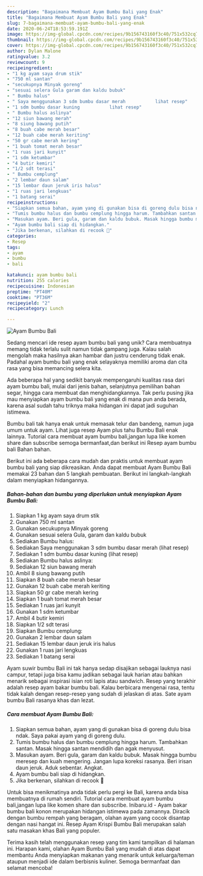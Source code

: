 ```yaml
---
description: "Bagaimana Membuat Ayam Bumbu Bali yang Enak"
title: "Bagaimana Membuat Ayam Bumbu Bali yang Enak"
slug: 7-bagaimana-membuat-ayam-bumbu-bali-yang-enak
date: 2020-06-24T18:53:59.191Z
image: https://img-global.cpcdn.com/recipes/9b156743160f3c40/751x532cq70/ayam-bumbu-bali-foto-resep-utama.jpg
thumbnail: https://img-global.cpcdn.com/recipes/9b156743160f3c40/751x532cq70/ayam-bumbu-bali-foto-resep-utama.jpg
cover: https://img-global.cpcdn.com/recipes/9b156743160f3c40/751x532cq70/ayam-bumbu-bali-foto-resep-utama.jpg
author: Dylan Malone
ratingvalue: 3.2
reviewcount: 9
recipeingredient:
- "1 kg ayam saya drum stik"
- "750 ml santan"
- "secukupnya Minyak goreng"
- "sesuai selera Gula garam dan kaldu bubuk"
- " Bumbu halus"
- " Saya menggunakan 3 sdm bumbu dasar merah           lihat resep"
- "1 sdm bumbu dasar kuning           lihat resep"
- " Bumbu halus aslinya"
- "12 siun bawang merah"
- "8 siung bawang putih"
- "8 buah cabe merah besar"
- "12 buah cabe merah keriting"
- "50 gr cabe merah kering"
- "1 buah tomat merah besar"
- "1 ruas jari kunyit"
- "1 sdm ketumbar"
- "4 butir kemiri"
- "1/2 sdt terasi"
- " Bumbu cemplung"
- "2 lembar daun salam"
- "15 lembar daun jeruk iris halus"
- "1 ruas jari lengkuas"
- "1 batang serai"
recipeinstructions:
- "Siapkan semua bahan, ayam yang di gunakan bisa di goreng dulu bisa ndak. Saya pakai ayam yang di goreng dulu."
- "Tumis bumbu halus dan bumbu cemplung hingga harum. Tambahkan santan. Masak hingga santan mendidih dan agak menyusut."
- "Masukan ayam. Beri gula, garam dan kaldu bubuk. Masak hingga bumbu meresep dan kuah mengering. Jangan lupa koreksi rasanya. Beri irisan daun jeruk. Aduk sebentar. Angkat."
- "Ayam bumbu bali siap di hidangkan."
- "Jika berkenan, silahkan di recook 🙏"
categories:
- Resep
tags:
- ayam
- bumbu
- bali

katakunci: ayam bumbu bali 
nutrition: 255 calories
recipecuisine: Indonesian
preptime: "PT40M"
cooktime: "PT36M"
recipeyield: "2"
recipecategory: Lunch

---
```



![Ayam Bumbu Bali](https://img-global.cpcdn.com/recipes/9b156743160f3c40/751x532cq70/ayam-bumbu-bali-foto-resep-utama.jpg)

Sedang mencari ide resep ayam bumbu bali yang unik? Cara membuatnya memang tidak terlalu sulit namun tidak gampang juga. Kalau salah mengolah maka hasilnya akan hambar dan justru cenderung tidak enak. Padahal ayam bumbu bali yang enak selayaknya memiliki aroma dan cita rasa yang bisa memancing selera kita.

Ada beberapa hal yang sedikit banyak mempengaruhi kualitas rasa dari ayam bumbu bali, mulai dari jenis bahan, selanjutnya pemilihan bahan segar, hingga cara membuat dan menghidangkannya. Tak perlu pusing jika mau menyiapkan ayam bumbu bali yang enak di mana pun anda berada, karena asal sudah tahu triknya maka hidangan ini dapat jadi suguhan istimewa.

Bumbu bali tak hanya enak untuk memasak telur dan bandeng, namun juga umum untuk ayam. Lihat juga resep Ayam plus tahu Bumbu Bali enak lainnya. Tutorial cara membuat ayam bumbu bali,jangan lupa like komen share dan subscribe semoga bermanfaat,dan berikut ini Resep ayam bumbu bali Bahan bahan.


Berikut ini ada beberapa cara mudah dan praktis untuk membuat ayam bumbu bali yang siap dikreasikan. Anda dapat membuat Ayam Bumbu Bali memakai 23 bahan dan 5 langkah pembuatan. Berikut ini langkah-langkah dalam menyiapkan hidangannya.

<!--inarticleads1-->

##### Bahan-bahan dan bumbu yang diperlukan untuk menyiapkan Ayam Bumbu Bali:

1. Siapkan 1 kg ayam saya drum stik
1. Gunakan 750 ml santan
1. Gunakan secukupnya Minyak goreng
1. Gunakan sesuai selera Gula, garam dan kaldu bubuk
1. Sediakan  Bumbu halus:
1. Sediakan  Saya menggunakan 3 sdm bumbu dasar merah           (lihat resep)
1. Sediakan 1 sdm bumbu dasar kuning           (lihat resep)
1. Sediakan  Bumbu halus aslinya:
1. Sediakan 12 siun bawang merah
1. Ambil 8 siung bawang putih
1. Siapkan 8 buah cabe merah besar
1. Gunakan 12 buah cabe merah keriting
1. Siapkan 50 gr cabe merah kering
1. Siapkan 1 buah tomat merah besar
1. Sediakan 1 ruas jari kunyit
1. Gunakan 1 sdm ketumbar
1. Ambil 4 butir kemiri
1. Siapkan 1/2 sdt terasi
1. Siapkan  Bumbu cemplung:
1. Gunakan 2 lembar daun salam
1. Sediakan 15 lembar daun jeruk iris halus
1. Gunakan 1 ruas jari lengkuas
1. Sediakan 1 batang serai


Ayam suwir bumbu Bali ini tak hanya sedap disajikan sebagai lauknya nasi campur, tetapi juga bisa kamu jadikan sebagai lauk harian atau bahkan menarik sebagai inspirasi isian roti lapis atau sandwich. Resep yang terakhir adalah resep ayam bakar bumbu bali. Kalau berbicara mengenai rasa, tentu tidak kalah dengan resep-resep yang sudah di jelaskan di atas. Sate ayam bumbu Bali rasanya khas dan lezat. 

<!--inarticleads2-->

##### Cara membuat Ayam Bumbu Bali:

1. Siapkan semua bahan, ayam yang di gunakan bisa di goreng dulu bisa ndak. Saya pakai ayam yang di goreng dulu.
1. Tumis bumbu halus dan bumbu cemplung hingga harum. Tambahkan santan. Masak hingga santan mendidih dan agak menyusut.
1. Masukan ayam. Beri gula, garam dan kaldu bubuk. Masak hingga bumbu meresep dan kuah mengering. Jangan lupa koreksi rasanya. Beri irisan daun jeruk. Aduk sebentar. Angkat.
1. Ayam bumbu bali siap di hidangkan.
1. Jika berkenan, silahkan di recook 🙏


Untuk bisa menikmatinya anda tidak perlu pergi ke Bali, karena anda bisa membuatnya di rumah sendiri. Tutorial cara membuat ayam bumbu bali,jangan lupa like komen share dan subscribe. Inibaru.id - Ayam bakar bumbu bali konon merupakan hidangan istimewa pada zamannya. Diracik dengan bumbu rempah yang beragam, olahan ayam yang cocok disantap dengan nasi hangat ini. Resep Ayam Krispi Bumbu Bali merupakan salah satu masakan khas Bali yang populer. 

Terima kasih telah menggunakan resep yang tim kami tampilkan di halaman ini. Harapan kami, olahan Ayam Bumbu Bali yang mudah di atas dapat membantu Anda menyiapkan makanan yang menarik untuk keluarga/teman ataupun menjadi ide dalam berbisnis kuliner. Semoga bermanfaat dan selamat mencoba!
